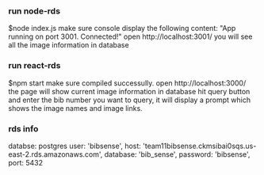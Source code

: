 ### run node-rds
$node index.js
make sure console display the following content: 
"App running on port 3001.
Connected!"
open http://localhost:3001/ you will see all the image information in database

### run react-rds
$npm start
make sure compiled successully.
open http://localhost:3000/ the page will show current image information in database
hit query button and enter the bib number you want to query, it will display a prompt which shows the image names and image links.

### rds info
  databse: postgres
  user: 'bibsense',
  host: 'team11bibsense.ckmsibai0sqs.us-east-2.rds.amazonaws.com',
  database: 'bib_sense',
  password: 'bibsense',
  port: 5432